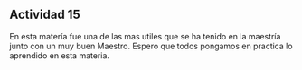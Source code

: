 ## Actividad 15

En esta matería fue una de las mas utiles que se ha tenido en la maestría junto con un muy buen Maestro. Espero que todos pongamos en practica lo aprendido en esta materia.
